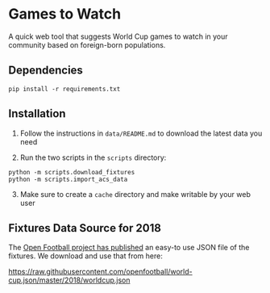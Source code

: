 Games to Watch
==============

A quick web tool that suggests World Cup games to watch in your community based on 
foreign-born populations.

Dependencies
------------

```
pip install -r requirements.txt
```

Installation
------------

1. Follow the instructions in `data/README.md` to download the latest data you need

2. Run the two scripts in the `scripts` directory:
```
python -m scripts.download_fixtures
python -m scripts.import_acs_data
```

3. Make sure to create a `cache` directory and make writable by your web user

Fixtures Data Source for 2018
-----------------------------

The [Open Football project has published](https://github.com/openfootball/world-cup.json) an easy-to 
use JSON file of the fixtures.  We download and use that from here:

  https://raw.githubusercontent.com/openfootball/world-cup.json/master/2018/worldcup.json
